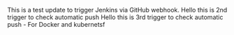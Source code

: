 This is a test update to trigger Jenkins via GitHub webhook.
Hello this is 2nd trigger to check automatic push
Hello this is 3rd trigger to check automatic push - For Docker and kubernetsf
